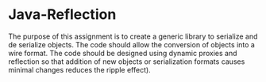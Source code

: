 # Java-Reflection
The purpose of this assignment is to create a generic library to serialize and de serialize objects. The code should allow the conversion of objects into a wire format. The code should be designed using dynamic proxies and reflection so that addition of new objects or serialization formats causes minimal changes reduces the ripple effect).
